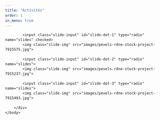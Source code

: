 ```yaml
---
title: "Activités"
order: 1
in_menu: true
---
```

<html>
    <head>
        <title>Custom Slider</title>
    </head>
    <body>
        <div class="slider-container">
            <div class="menu">
                <label for="slide-dot-1"></label>
                <label for="slide-dot-2"></label>
                <label for="slide-dot-3"></label>
            </div>

            <input class="slide-input" id="slide-dot-1" type="radio" name="slides" checked>
            <img class="slide-img" src="images/pexels-rdne-stock-project-7915575.jpg">

            <input class="slide-input" id="slide-dot-2" type="radio" name="slides">
            <img class="slide-img" src="images/pexels-rdne-stock-project-7915237.jpg">

            <input class="slide-input" id="slide-dot-3" type="radio" name="slides">
            <img class="slide-img" src="images/pexels-rdne-stock-project-7915493.jpg">

        </div>
    </body>
</html> 